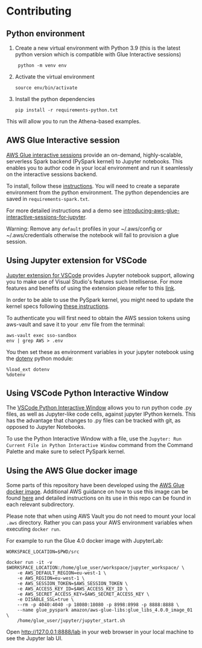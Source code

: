 # Contributing

## Python environment

1. Create a new virtual environment with Python 3.9 (this is the latest python version which is compatible with Glue Interactive sessions)

        python -m venv env

2.  Activate the virtual environment

        source env/bin/activate

3.  Install the python dependencies

        pip install -r requirements-python.txt

This will allow you to run the Athena-based examples.

## AWS Glue Interactive session

[AWS Glue interactive sessions](https://docs.aws.amazon.com/glue/latest/dg/interactive-sessions-overview.html) provide an on-demand, highly-scalable, serverless Spark backend (PySpark kernel) to Jupyter notebooks. This enables you to author code in your local environment and run it seamlessly on the interactive sessions backend.

To install, follow these [instructions](https://docs.aws.amazon.com/glue/latest/dg/interactive-sessions.html#interative-sessions-windows-instructions). You will need to create a separate environment from the python environment. The python dependencies are saved in `requirements-spark.txt`.

For more detailed instructions and a demo see [introducing-aws-glue-interactive-sessions-for-jupyter](https://aws.amazon.com/blogs/big-data/introducing-aws-glue-interactive-sessions-for-jupyter/).

Warning: Remove any `default` profiles in your ~/.aws/config or ~/.aws/credentials otherwise the notebook will fail to provision a glue session. 

## Using Jupyter extension for VSCode

[Jupyter extension for VSCode](https://marketplace.visualstudio.com/items?itemName=ms-toolsai.jupyter) provides Jupyter notebook support, allowing you to make use of Visual Studio's features such Intellisense. For more features and benefits of using the extension please refer to this [link](https://code.visualstudio.com/docs/datascience/jupyter-notebooks).

In order to be able to use the PySpark kernel, you might need to update the kernel specs following [these instructions](https://stackoverflow.com/questions/73994337/cannot-find-pyspark-kernel-aws-glue-interactive-sessions-with-vscode).

To authenticate you will first need to obtain the AWS session tokens using aws-vault and save it to your .env file from the terminal:

```
aws-vault exec sso-sandbox
env | grep AWS > .env
```

You then set these as environment variables in your jupyter notebook using the [dotenv](https://github.com/theskumar/python-dotenv) python module:

```
%load_ext dotenv
%dotenv
```

## Using VSCode Python Interactive Window

The [VSCode Python Interactive Window](https://code.visualstudio.com/docs/python/jupyter-support-py) allows you to run python code .py files, as well as Jupyter-like code cells, against jupyter IPython kernels. This has the advantage that changes to .py files can be tracked with git, as opposed to Jupyter Notebooks.

To use the Python Interactive Window with a file, use the `Jupyter: Run Current File in Python Interactive Window` command from the Command Palette and make sure to select PySpark kernel.

## Using the AWS Glue docker image

Some parts of this repository have been developed using the [AWS Glue docker image](https://docs.aws.amazon.com/glue/latest/dg/aws-glue-programming-etl-libraries.html#develop-local-docker-image). Additional AWS guidance on how to use this image can be found [here](https://aws.amazon.com/blogs/big-data/develop-and-test-aws-glue-version-3-0-jobs-locally-using-a-docker-container/) and detailed instructions on its use in this repo can be found in each relevant subdirectory.

Please note that when using AWS Vault you do not need to mount your local `.aws` directory. Rather you can pass your AWS environment variables when executing `docker run`.

For example to run the Glue 4.0 docker image with JupyterLab:

```
WORKSPACE_LOCATION=$PWD/src

docker run -it -v $WORKSPACE_LOCATION:/home/glue_user/workspace/jupyter_workspace/ \
    -e AWS_DEFAULT_REGION=eu-west-1 \
    -e AWS_REGION=eu-west-1 \
    -e AWS_SESSION_TOKEN=$AWS_SESSION_TOKEN \
    -e AWS_ACCESS_KEY_ID=$AWS_ACCESS_KEY_ID \
    -e AWS_SECRET_ACCESS_KEY=$AWS_SECRET_ACCESS_KEY \
    -e DISABLE_SSL=true \
    --rm -p 4040:4040 -p 18080:18080 -p 8998:8998 -p 8888:8888 \
    --name glue_pyspark amazon/aws-glue-libs:glue_libs_4.0.0_image_01 \
    /home/glue_user/jupyter/jupyter_start.sh
```

Open http://127.0.0.1:8888/lab in your web browser in your local machine to see the Jupyter lab UI.